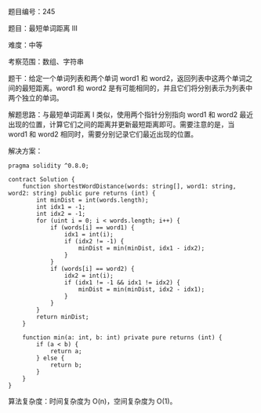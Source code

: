 题目编号：245

题目：最短单词距离 III

难度：中等

考察范围：数组、字符串

题干：给定一个单词列表和两个单词 word1 和 word2，返回列表中这两个单词之间的最短距离。word1 和 word2 是有可能相同的，并且它们将分别表示为列表中两个独立的单词。

解题思路：与最短单词距离 I 类似，使用两个指针分别指向 word1 和 word2 最近出现的位置，计算它们之间的距离并更新最短距离即可。需要注意的是，当 word1 和 word2 相同时，需要分别记录它们最近出现的位置。

解决方案：

```solidity
pragma solidity ^0.8.0;

contract Solution {
    function shortestWordDistance(words: string[], word1: string, word2: string) public pure returns (int) {
        int minDist = int(words.length);
        int idx1 = -1;
        int idx2 = -1;
        for (uint i = 0; i < words.length; i++) {
            if (words[i] == word1) {
                idx1 = int(i);
                if (idx2 != -1) {
                    minDist = min(minDist, idx1 - idx2);
                }
            }
            if (words[i] == word2) {
                idx2 = int(i);
                if (idx1 != -1 && idx1 != idx2) {
                    minDist = min(minDist, idx2 - idx1);
                }
            }
        }
        return minDist;
    }
    
    function min(a: int, b: int) private pure returns (int) {
        if (a < b) {
            return a;
        } else {
            return b;
        }
    }
}
```

算法复杂度：时间复杂度为 O(n)，空间复杂度为 O(1)。